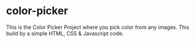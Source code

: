 # color-picker
This is the Color Picker Project where you pick color from any images. This build by a simple HTML, CSS &amp; Javascript code.
